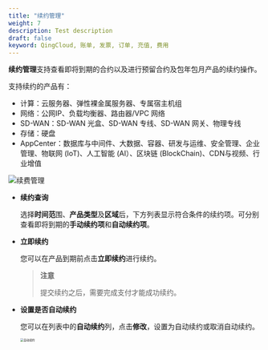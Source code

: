 ```yaml
---
title: "续约管理"
weight: 7
description: Test description
draft: false
keyword: QingCloud, 账单, 发票, 订单, 充值, 费用
---
```


**续约管理**支持查看即将到期的合约以及进行预留合约及包年包月产品的续约操作。

支持续约的产品有：

- 计算：云服务器、弹性裸金属服务器、专属宿主机组
- 网络：公网IP、负载均衡器、路由器/VPC 网络
- SD-WAN：SD-WAN 光盒、SD-WAN 专线、SD-WAN 网关、物理专线
- 存储：硬盘
- AppCenter：数据库与中间件、大数据、容器、研发与运维、安全管理、企业管理、物联网 (IoT)、人工智能 (AI）、区块链 (BlockChain)、CDN与视频、行业增值

![续费管理](../../../_images/continue_order.png)

- **续约查询**

  选择**时间范**围、**产品类型**及**区域**后，下方列表显示符合条件的续约项。可分别查看即将到期的**手动续约项**和**自动续约项**。

- **立即续约**

  您可以在产品到期前点击**立即续约**进行续约。

  > **注意**
  >
  > 提交续约之后，需要完成支付才能成功续约。

- **设置是否自动续约**

  您可以在列表中的**自动续约**列，点击**修改**，设置为自动续约或取消自动续约。

  <img src="../../../_images/auto_renewal.png" alt="自动续约" style="zoom:40%;" />

